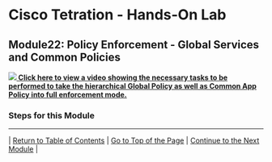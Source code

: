 # Cisco Tetration - Hands-On Lab
  
## Module22: Policy Enforcement - Global Services and Common Policies


<a href="https://cisco-tetration-hol-content.s3.amazonaws.com/videos/22_policy_enforcement_global_and_common.mp4
" style="font-weight:bold" title="Enforcement - nopCommerce"><img src="https://onstakinc.github.io/cisco-tetration-hol/labguide/diagrams/images/video_icon_mini.png"> Click here to view a video showing the necessary tasks to be performed to take the hierarchical Global Policy as well as Common App Policy into full enforcement mode.</a>
  
### Steps for this Module  

---

| [Return to Table of Contents](https://onstakinc.github.io/cisco-tetration-hol/labguide/) | [Go to Top of the Page](https://onstakinc.github.io/cisco-tetration-hol/labguide/module22/) | [Continue to the Next Module](https://onstakinc.github.io/cisco-tetration-hol/labguide/module23/) |
